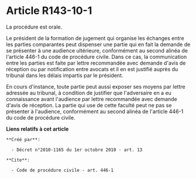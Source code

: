 # Article R143-10-1

La procédure est orale. 

Le président de la formation de jugement qui organise les échanges entre les parties comparantes peut dispenser une partie
qui en fait la demande de se présenter à une audience ultérieure, conformément au second alinéa de l'article 446-1 du code de
procédure civile. Dans ce cas, la communication entre les parties est faite par lettre recommandée avec demande d'avis de
réception ou par notification entre avocats et il en est justifié auprès du tribunal dans les délais impartis par le
président. 

En cours d'instance, toute partie peut aussi exposer ses moyens par lettre adressée au tribunal, à condition de justifier que
l'adversaire en a eu connaissance avant l'audience par lettre recommandée avec demande d'avis de réception. La partie qui use
de cette faculté peut ne pas se présenter à l'audience, conformément au second alinéa de l'article 446-1 du code de procédure
civile.

**Liens relatifs à cet article**

	**Créé par**:

	  - Décret n°2010-1165 du 1er octobre 2010 - art. 13

	**Cite**:

	  - Code de procédure civile - art. 446-1
